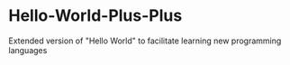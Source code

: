 # Hello-World-Plus-Plus
Extended version of "Hello World" to facilitate learning new programming languages
